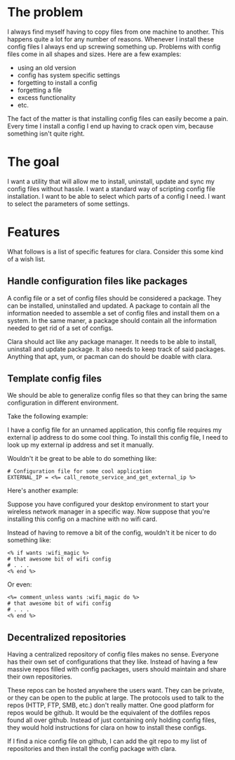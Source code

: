 The problem
===========

I always find myself having to copy files from one machine to another. This happens quite a lot for any number of
reasons. Whenever I install these config files I always end up screwing something up. Problems with config files come
in all shapes and sizes. Here are a few examples:

- using an old version
- config has system specific settings
- forgetting to install a config
- forgetting a file
- excess functionality
- etc.

The fact of the matter is that installing config files can easily become a pain. Every time I install a config I end up
having to crack open vim, because something isn't quite right.

The goal
========

I want a utility that will allow me to install, uninstall, update and sync my config files without hassle. I want a
standard way of scripting config file installation. I want to be able to select which parts of a config I need. I want
to select the parameters of some settings.

Features
========

What follows is a list of specific features for clara. Consider this some kind of a wish list.

Handle configuration files like packages
----------------------------------------

A config file or a set of config files should be considered a package. They can be installed, uninstalled and updated.
A package to contain all the information needed to assemble a set of config files and install them on a system. In the
same maner, a package should contain all the information needed to get rid of a set of configs.

Clara should act like any package manager. It needs to be able to install, uninstall and update package. It also needs
to keep track of said packages. Anything that apt, yum, or pacman can do should be doable with clara.

Template config files
----------------------

We should be able to generalize config files so that they can bring the same configuration in different environment.

Take the following example:

I have a config file for an unnamed application, this config file requires my external ip address to do some cool thing.
To install this config file, I need to look up my external ip address and set it manually.

Wouldn't it be great to be able to do something like:

    # Configuration file for some cool application
    EXTERNAL_IP = <%= call_remote_service_and_get_external_ip %>

Here's another example:

Suppose you have configured your desktop environment to start your wireless network manager in a specific way. Now
suppose that you're installing this config on a machine with no wifi card.

Instead of having to remove a bit of the config, wouldn't it be nicer to do something like:

    <% if wants :wifi_magic %>
    # that awesome bit of wifi config
    # . . .
    <% end %>

Or even:

    <%= comment_unless wants :wifi_magic do %>
    # that awesome bit of wifi config
    # . . .
    <% end %>

Decentralized repositories
--------------------------

Having a centralized repository of config files makes no sense. Everyone has their own set of configurations that they
like. Instead of having a few massive repos filled with config packages, users should maintain and share their own
repositories.

These repos can be hosted anywhere the users want. They can be private, or they can be open to the public at large. The
protocols used to talk to the repos (HTTP, FTP, SMB, etc.) don't really matter. One good platform for repos would be
github. It would be the equivalent of the dotfiles repos found all over github. Instead of just containing only holding
config files, they would hold instructions for clara on how to install these configs.

If I find a nice config file on github, I can add the git repo to my list of repositories and then install the config
package with clara.
